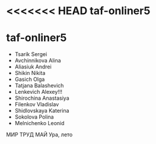 <<<<<<< HEAD
taf-onliner5
=======
# taf-onliner5


- Tsarik Sergei
- Avchinnikova Alina 
- Aliasiuk Andrei
- Shikin Nikita
- Gasich Olga
- Tatjana Balashevich
- Lenkevich Alexey!!!
- Shirochina Anastasiya
- Filenkov Vladislav
- Shidlovskaya Katerina
- Sokolova Polina
- Melnichenko Leonid

МИР ТРУД МАЙ
Ура, лето